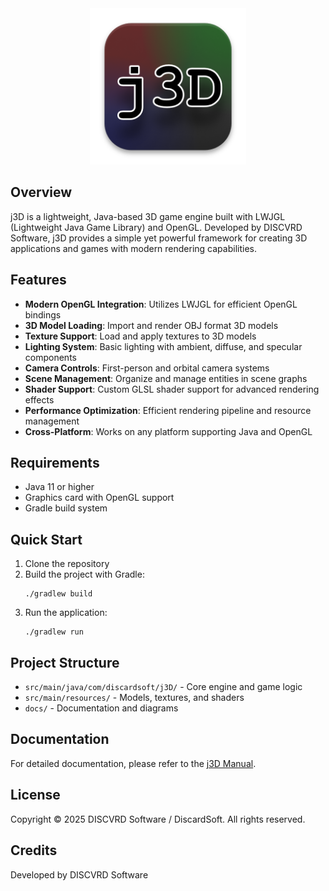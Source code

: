 <div align="center">
  <img src="src/main/resources/j3D_DARK.png" alt="j3D Engine Logo" width="250">
</div>

## Overview

j3D is a lightweight, Java-based 3D game engine built with LWJGL (Lightweight Java Game Library) and OpenGL. Developed by DISCVRD Software, j3D provides a simple yet powerful framework for creating 3D applications and games with modern rendering capabilities.

## Features

- **Modern OpenGL Integration**: Utilizes LWJGL for efficient OpenGL bindings
- **3D Model Loading**: Import and render OBJ format 3D models
- **Texture Support**: Load and apply textures to 3D models
- **Lighting System**: Basic lighting with ambient, diffuse, and specular components
- **Camera Controls**: First-person and orbital camera systems
- **Scene Management**: Organize and manage entities in scene graphs
- **Shader Support**: Custom GLSL shader support for advanced rendering effects
- **Performance Optimization**: Efficient rendering pipeline and resource management
- **Cross-Platform**: Works on any platform supporting Java and OpenGL

## Requirements

- Java 11 or higher
- Graphics card with OpenGL support
- Gradle build system

## Quick Start

1. Clone the repository
2. Build the project with Gradle:
   ```
   ./gradlew build
   ```
3. Run the application:
   ```
   ./gradlew run
   ```

## Project Structure

- `src/main/java/com/discardsoft/j3D/` - Core engine and game logic
- `src/main/resources/` - Models, textures, and shaders
- `docs/` - Documentation and diagrams

## Documentation

For detailed documentation, please refer to the [j3D Manual](j3D_manual.md).

## License

Copyright © 2025 DISCVRD Software / DiscardSoft. All rights reserved.

## Credits

Developed by DISCVRD Software
